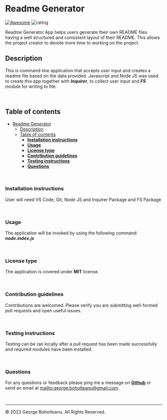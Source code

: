 
# Readme Generator

[![Awesome](https://awesome.re/badge.svg)](https://github.com/georgeboholteanu)
![rating](https://img.shields.io/badge/Licence-MIT-brightgreen)

Readme Generator App helps users generate their own README files having a well structured and consistent layout of their README. This allows the project creator to devote more time to working on the project.
&nbsp;

## Description

This is command-line application that accepts user input and creates a readme file based on the data provided. Javascript and Node JS was used to create this app together with ***Inquirer***, to collect user input and ***FS*** module for writing to file.

&nbsp;

## Table of contents

- [Readme Generator](#readme-generator)
  - [Description](#description)
  - [Table of contents](#table-of-contents)
    - [**Installation instructions**](#installation-instructions)
    - [**Usage**](#usage)
    - [**License type**](#license-type)
    - [**Contribution guidelines**](#contribution-guidelines)
    - [**Testing instructions**](#testing-instructions)
    - [**Questions**](#questions)

&nbsp;

### **Installation instructions**

User will need VS Code, Git, Node JS and Inquirer Package and FS Package

&nbsp;

### **Usage**

The application will be invoked by using the following command:  ***node.index.js***

&nbsp;

### **License type**

The application is covered under **MIT** license.

&nbsp;

### **Contribution guidelines**

Contributions are welcomed. Please verify you are submitting well-formed pull requests and open useful issues.

&nbsp;

### **Testing instructions**

Testing can be ran locally after a pull request has been made successfully and required modules have been installed.

&nbsp;

### **Questions**

For any questions or feedback please ping me a message on **[Github](https://github.com/georgeboholteanu)** or send an email at <mailto:george.boholteanu@gmail.com>.

&nbsp;

---
© 2023 George Boholteanu. All Rights Reserved.
  